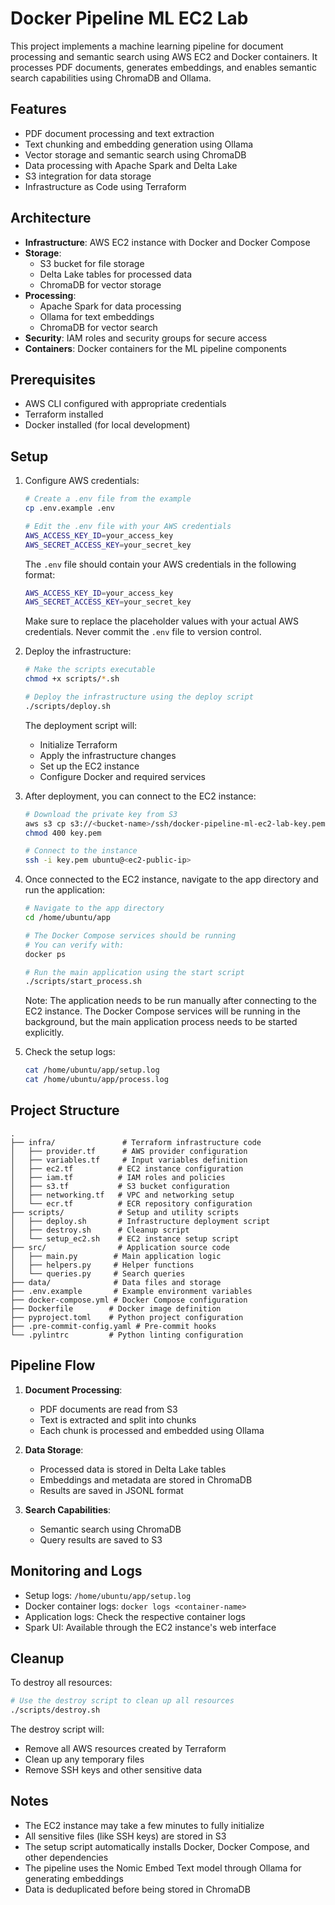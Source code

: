 # Docker Pipeline ML EC2 Lab

This project implements a machine learning pipeline for document processing and semantic search using AWS EC2 and Docker containers. It processes PDF documents, generates embeddings, and enables semantic search capabilities using ChromaDB and Ollama.

## Features

- PDF document processing and text extraction
- Text chunking and embedding generation using Ollama
- Vector storage and semantic search using ChromaDB
- Data processing with Apache Spark and Delta Lake
- S3 integration for data storage
- Infrastructure as Code using Terraform

## Architecture

- **Infrastructure**: AWS EC2 instance with Docker and Docker Compose
- **Storage**: 
  - S3 bucket for file storage
  - Delta Lake tables for processed data
  - ChromaDB for vector storage
- **Processing**: 
  - Apache Spark for data processing
  - Ollama for text embeddings
  - ChromaDB for vector search
- **Security**: IAM roles and security groups for secure access
- **Containers**: Docker containers for the ML pipeline components

## Prerequisites

- AWS CLI configured with appropriate credentials
- Terraform installed
- Docker installed (for local development)

## Setup

1. Configure AWS credentials:
   ```bash
   # Create a .env file from the example
   cp .env.example .env
   
   # Edit the .env file with your AWS credentials
   AWS_ACCESS_KEY_ID=your_access_key
   AWS_SECRET_ACCESS_KEY=your_secret_key
   ```

   The `.env` file should contain your AWS credentials in the following format:
   ```bash
   AWS_ACCESS_KEY_ID=your_access_key
   AWS_SECRET_ACCESS_KEY=your_secret_key
   ```

   Make sure to replace the placeholder values with your actual AWS credentials. Never commit the `.env` file to version control.

2. Deploy the infrastructure:
   ```bash
   # Make the scripts executable
   chmod +x scripts/*.sh

   # Deploy the infrastructure using the deploy script
   ./scripts/deploy.sh
   ```

   The deployment script will:
   - Initialize Terraform
   - Apply the infrastructure changes
   - Set up the EC2 instance
   - Configure Docker and required services

3. After deployment, you can connect to the EC2 instance:
   ```bash
   # Download the private key from S3
   aws s3 cp s3://<bucket-name>/ssh/docker-pipeline-ml-ec2-lab-key.pem ./key.pem
   chmod 400 key.pem

   # Connect to the instance
   ssh -i key.pem ubuntu@<ec2-public-ip>
   ```

4. Once connected to the EC2 instance, navigate to the app directory and run the application:
   ```bash
   # Navigate to the app directory
   cd /home/ubuntu/app

   # The Docker Compose services should be running
   # You can verify with:
   docker ps

   # Run the main application using the start script
   ./scripts/start_process.sh
   ```

   Note: The application needs to be run manually after connecting to the EC2 instance. The Docker Compose services will be running in the background, but the main application process needs to be started explicitly.

5. Check the setup logs:
   ```bash
   cat /home/ubuntu/app/setup.log
   cat /home/ubuntu/app/process.log
   ```

## Project Structure

```
.
├── infra/               # Terraform infrastructure code
│   ├── provider.tf      # AWS provider configuration
│   ├── variables.tf     # Input variables definition
│   ├── ec2.tf          # EC2 instance configuration
│   ├── iam.tf          # IAM roles and policies
│   ├── s3.tf           # S3 bucket configuration
│   ├── networking.tf   # VPC and networking setup
│   └── ecr.tf          # ECR repository configuration
├── scripts/            # Setup and utility scripts
│   ├── deploy.sh       # Infrastructure deployment script
│   ├── destroy.sh      # Cleanup script
│   └── setup_ec2.sh    # EC2 instance setup script
├── src/                # Application source code
│   ├── main.py        # Main application logic
│   ├── helpers.py     # Helper functions
│   └── queries.py     # Search queries
├── data/              # Data files and storage
├── .env.example       # Example environment variables
├── docker-compose.yml # Docker Compose configuration
├── Dockerfile        # Docker image definition
├── pyproject.toml    # Python project configuration
├── .pre-commit-config.yaml # Pre-commit hooks
└── .pylintrc         # Python linting configuration
```

## Pipeline Flow

1. **Document Processing**:
   - PDF documents are read from S3
   - Text is extracted and split into chunks
   - Each chunk is processed and embedded using Ollama

2. **Data Storage**:
   - Processed data is stored in Delta Lake tables
   - Embeddings and metadata are stored in ChromaDB
   - Results are saved in JSONL format

3. **Search Capabilities**:
   - Semantic search using ChromaDB
   - Query results are saved to S3

## Monitoring and Logs

- Setup logs: `/home/ubuntu/app/setup.log`
- Docker container logs: `docker logs <container-name>`
- Application logs: Check the respective container logs
- Spark UI: Available through the EC2 instance's web interface

## Cleanup

To destroy all resources:
```bash
# Use the destroy script to clean up all resources
./scripts/destroy.sh
```

The destroy script will:
- Remove all AWS resources created by Terraform
- Clean up any temporary files
- Remove SSH keys and other sensitive data

## Notes

- The EC2 instance may take a few minutes to fully initialize
- All sensitive files (like SSH keys) are stored in S3
- The setup script automatically installs Docker, Docker Compose, and other dependencies
- The pipeline uses the Nomic Embed Text model through Ollama for generating embeddings
- Data is deduplicated before being stored in ChromaDB

